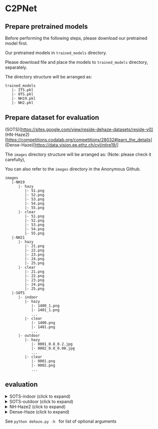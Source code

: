 # C2PNet

## Prepare pretrained models

Before performing the following steps, please download our pretrained model first.

Our pretrained models in `trained_models` directory.

Please download file and place the models to `trained_models` directory, separately.

The directory structure will be arranged as:

```
trained_models
   |- ITS.pkl
   |- OTS.pkl
   |- NH19.pkl
   |- NH2.pkl
```

## Prepare dataset for evaluation
(SOTS)[https://sites.google.com/view/reside-dehaze-datasets/reside-v0]   
(HN-Haze2)[https://competitions.codalab.org/competitions/28032#learn_the_details]  
(Dense-Haze)[https://data.vision.ee.ethz.ch/cvl/ntire19/]

The `images` directory structure will be arranged as: (Note: please check it carefully), 

You can also refer to the `images` directory in the Anonymous Github.

```
images
   |-NH19
      |- hazy 
         |- 51.png 
         |- 52.png
         |- 53.png 
         |- 54.png
         |- 55.png 
      |- clear
         |- 51.png 
         |- 52.png
         |- 53.png 
         |- 54.png
         |- 55.png 
   |-NH21
      |- hazy 
         |- 21.png 
         |- 22.png
         |- 23.png 
         |- 24.png
         |- 25.png 
      |- clear
         |- 21.png 
         |- 22.png
         |- 23.png 
         |- 24.png
         |- 25.png 
   |-SOTS
      |- indoor
         |- hazy
            |- 1400_1.png 
            |- 1401_1.png 
            ...
         |- clear
            |- 1400.png 
            |- 1401.png
            ...
      |- outdoor
         |- hazy
            |- 0001_0.8_0.2.jpg 
            |- 0002_0.8_0.08.jpg
            ...
         |- clear
            |- 0001.png 
            |- 0002.png
            ...
```


## evaluation
<details>
<summary>SOTS-indoor (click to expand) </summary>

`python dehaze.py -d indoor`
</details>

<details>
<summary>SOTS-outdoor (click to expand) </summary>

`python dehaze.py -d outdoor`
</details>

<details>
<summary>NH-Haze2 (click to expand) </summary>

`python dehaze.py -d NH2`
</details>

<details>
<summary>Dense-Haze (click to expand) </summary>

`python dehaze.py -d dense`
</details>

See `python dehaze.py -h ` for list of optional arguments
